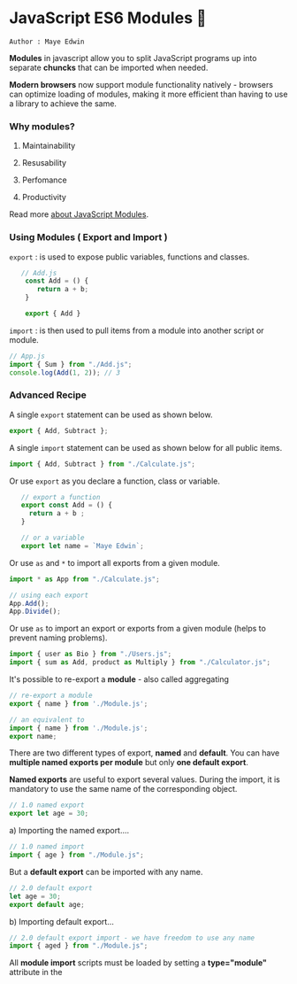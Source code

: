 # JavaScript ES6 Modules 🎒

`Author : Maye Edwin`

**Modules** in javascript allow you to split JavaScript programs up into separate **chuncks** that can be imported when needed.

**Modern browsers** now support module functionality natively - browsers can optimize loading of modules,
making it more efficient than having to use a library to achieve the same.

### Why modules?

1.  Maintainability

2.  Resusability

3.  Perfomance

4.  Productivity

Read more [about JavaScript Modules](https://developer.mozilla.org/en-US/docs/Web/JavaScript/Guide/Modules).

### Using Modules ( Export and Import )

`export` : is used to expose public variables, functions and classes.

```javascript
   // Add.js
    const Add = () {
       return a + b;
    }

    export { Add }
```

`import` : is then used to pull items from a module into another script or module.

```javascript
// App.js
import { Sum } from "./Add.js";
console.log(Add(1, 2)); // 3
```

### Advanced Recipe

A single `export` statement can be used as shown below.

```javascript
export { Add, Subtract };
```

A single `import` statement can be used as shown below for all public items.

```javascript
import { Add, Subtract } from "./Calculate.js";
```

Or use `export` as you declare a function, class or variable.

```javascript
   // export a function
   export const Add = () {
     return a + b ;
   }

   // or a variable
   export let name = `Maye Edwin`;
```

Or use `as` and `*` to import all exports from a given module.

```javascript
import * as App from "./Calculate.js";

// using each export
App.Add();
App.Divide();
```

Or use `as` to import an export or exports from a given module (helps to prevent naming problems).

```javascript
import { user as Bio } from "./Users.js";
import { sum as Add, product as Multiply } from "./Calculator.js";
```

It's possible to re-export a **module** - also called aggregating

```js
// re-export a module
export { name } from './Module.js';

// an equivalent to
import { name } from './Module.js';
export name;
```

There are two different types of export,
**named** and **default**. You can have **multiple named exports per module** but only **one default export**.

**Named exports** are useful to export several values. During the import, it is mandatory to use the same name of the corresponding object.

```js
// 1.0 named export
export let age = 30;
```

a) Importing the named export....

```js
// 1.0 named import
import { age } from "./Module.js";
```

But a **default export** can be imported with any name.

```js
// 2.0 default export
let age = 30;
export default age;
```

b) Importing default export...

```js
// 2.0 default export import - we have freedom to use any name
import { aged } from "./Module.js";
```

All **module import** scripts must be loaded by setting a **type="module"** attribute in the **<script>** tag.

```javascript
<script type="module" src="./App.js"></script>
```

## The challenge 👷

Add subtraction, multiplication and division modules to this app! Good luck!

## Setting up the project

### Styling

All file names start with **capital letter** for scripts and styles. Example : `App.js` or `App.css`

### ← README.md

That's this file, where I tell people what your cool website does and how you built it.

### ← index.html

Where you'll write more content of your remix.

### ← App.css

CSS files add styling rules this web app.

### ← App.js

The main `Modules` import file.

### ← assets

Drag in `assets`, like images or music, to add them to your project.

## Made by [Maye Edwin](https://github.com/mayeedwin)

\ ゜ o ゜)ノ
